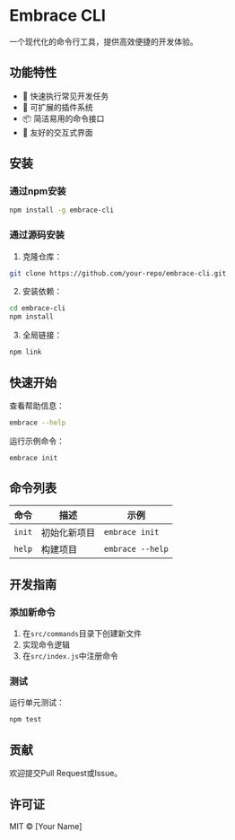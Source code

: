 # Embrace CLI

一个现代化的命令行工具，提供高效便捷的开发体验。

## 功能特性

- 🚀 快速执行常见开发任务
- 🔧 可扩展的插件系统
- 📦 简洁易用的命令接口
- 🌈 友好的交互式界面

## 安装

### 通过npm安装

```bash
npm install -g embrace-cli
```

### 通过源码安装

1. 克隆仓库：
```bash
git clone https://github.com/your-repo/embrace-cli.git
```

2. 安装依赖：
```bash
cd embrace-cli
npm install
```

3. 全局链接：
```bash
npm link
```

## 快速开始

查看帮助信息：
```bash
embrace --help
```

运行示例命令：
```bash
embrace init
```

## 命令列表

| 命令       | 描述                  | 示例                     |
|------------|----------------------|-------------------------|
| `init`     | 初始化新项目          | `embrace init`  |
| `help`    | 构建项目              | `embrace --help`        |

## 开发指南

### 添加新命令

1. 在`src/commands`目录下创建新文件
2. 实现命令逻辑
3. 在`src/index.js`中注册命令

### 测试

运行单元测试：
```bash
npm test
```

## 贡献

欢迎提交Pull Request或Issue。

## 许可证

MIT © [Your Name]
